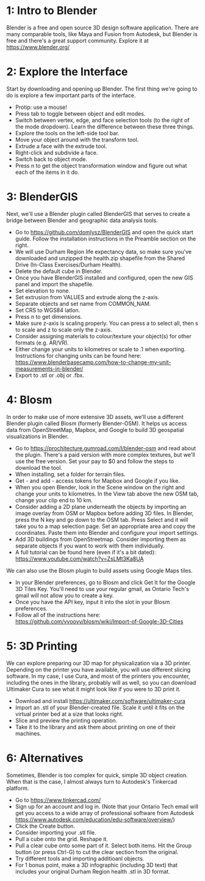 # 1: Intro to Blender

Blender is a free and open source 3D design software application. There are many comparable tools, like Maya and Fusion from Autodesk, but Blender is free and there's a great support community. Explore it at https://www.blender.org/

# 2: Explore the Interface

Start by downloading and opening up Blender. The first thing we're going to do is explore a few important parts of the interface.

- Protip: use a mouse!
- Press tab to toggle between object and edit modes.
- Switch between vertex, edge, and face selection tools (to the right of the mode dropdown). Learn the difference between these three things.
- Explore the tools on the left-side tool bar. 
- Move your object around with the transform tool.
- Extrude a face with the extrude tool.
- Right-click and subdivide a face. 
- Switch back to object mode.
- Press n to get the object transformation window and figure out what each of the items in it do.

# 3: BlenderGIS

Next, we'll use a Blender plugin called BlenderGIS that serves to create a bridge between Blender and geographic data analysis tools. 

- Go to https://github.com/domlysz/BlenderGIS and open the quick start guide. Follow the installation instructions in the Preamble section on the right.
- We will use Durham Region life expectancy data, so make sure you've downloaded and unzipped the health.zip shapefile from the Shared Drive (In-Class Exercises/Durham Health).
- Delete the default cube in Blender.
- Once you have BlenderGIS installed and configured, open the new GIS panel and import the shapefile.
- Set elevation to none.
- Set extrusion from VALUES and extrude along the z-axis. 
- Separate objects and set name from COMMON_NAM. 
- Set CRS to WGS84 latlon.
- Press n to get dimensions.
- Make sure z-axis is scaling properly. You can press a to select all, then s to scale and z to scale only the z-axis.
- Consider assigning materials to colour/texture your object(s) for other formats (e.g. AR/VR).
- Either change your units to kilometres or scale to .1 when exporting. Instructions for changing units can be found here: https://www.blenderbasecamp.com/how-to-change-my-unit-measurements-in-blender/
- Export to .stl or .obj or .fbx.
  
# 4: Blosm

In order to make use of more extensive 3D assets, we'll use a different Blender plugin called Blosm (formerly Blender-OSM). It helps us access data from OpenStreetMap, Mapbox, and Google to build 3D geospatial visualizations in Blender.

- Go to https://prochitecture.gumroad.com/l/blender-osm and read about the plugin. There's a paid version with more complex textures, but we'll use the free version. Set your pay to $0 and follow the steps to download the tool.
- When installing, set a folder for terrain files.
- Get - and add - access tokens for Mapbox and Google if you like.
- When you open Blender, look in the Scene window on the right and change your units to kilometres. In the View tab above the new OSM tab, change your clip end to 10 km.
- Consider adding a 2D plane underneath the objects by importing an image overlay from OSM or Mapbox before adding 3D files. In Blender, press the N key and go down to the OSM tab. Press Select and it will take you to a map selection page. Set an appropriate area and copy the coordinates. Paste them into Blender and configure your import settings.
- Add 3D buildings from OpenStreetmap. Consider importing them as separate objects if you want to work with them individually.
- A full tutorial can be found here (even if it's a bit dated): https://www.youtube.com/watch?v=ZsLMt3Ka8UA

We can also use the Blosm plugin to build assets using Google Maps tiles.

- In your Blender preferences, go to Blosm and click Get It for the Google 3D Tiles Key. You'll need to use your regular gmail, as Ontario Tech's gmail will not allow you to create a key.
- Once you have the API key, input it into the slot in your Blosm preferences.
- Follow all of the instructions here: https://github.com/vvoovv/blosm/wiki/Import-of-Google-3D-Cities

# 5: 3D Printing

We can explore preparing our 3D map for physicalization via a 3D printer. Depending on the printer you have available, you will use different slicing software. In my case, I use Cura, and most of the printers you encounter, including the ones in the library, probably will as well, so you can download Ultimaker Cura to see what it might look like if you were to 3D print it. 
- Download and install https://ultimaker.com/software/ultimaker-cura
- Import an .stl of your Blender-created file. Scale it until it fits on the virtual printer bed at a size that looks right.
- Slice and preview the printing operation.
- Take it to the library and ask them about printing on one of their machines.
  
# 6: Alternatives

Sometimes, Blender is too complex for quick, simple 3D object creation. When that is the case, I almost always turn to Autodesk's Tinkercad platform.
- Go to https://www.tinkercad.com/
- Sign up for an account and log in. (Note that your Ontario Tech email will get you access to a wide array of professional software from Autodesk https://www.autodesk.com/education/edu-software/overview/) 
- Click the Create button.
- Consider importing your .stl file. 
- Pull a cube onto the grid. Reshape it.
- Pull a clear cube onto some part of it. Select both items. Hit the Group button (or press Ctrl-G) to cut the clear section from the original.
- Try different tools and importing additioanl objects.
- For 1 bonus point, make a 3D infographic (including 3D text) that includes your original Durham Region health .stl in 3D format.
